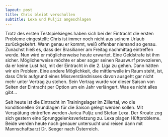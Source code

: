 ```yaml
---
layout: post
title: Chris bleibt verschollen
subtitle: Lexa und Puljiz angeschlagen
---
```


Trotz des ersten Testspielsieges haben sich bei der Eintracht die ersten Probleme eingestellt: Chris ist immer noch nicht aus seinem Urlaub zurückgekehrt. Wann genau er kommt, weiß offenbar niemand so genau. Zunächst hieß es, dass der Brasilianer am Freitag nachmittag eintreffen werde. Nun wird er möglicherweise heute erwartet. Eine Geldstrafe ist ihm sicher. Möglicherweise möchte er aber sogar seinen Rauswurf provozieren, da er keine Lust hat, mit der Eintracht in die 2. Liga zu gehen. Dann hätten wir ein Problem. Eine andere Möglichkeit, die mittlerweile im Raum steht, ist, dass Chris aufgrund eines Missverständnisses davon ausgeht gar nicht mehr unter Vertrag zu stehen. Sein Vertrag wurde vor dieser Saison von Seiten der Eintracht per Option um ein Jahr verlängert. Was es nicht alles gibt...

Seit heute ist die Eintracht im Trainingslager im Zillertal, wo die konditionellen Grundlagen für die Saison gelegt werden sollen. Mit Verspätung eintreffen werden Jurica Puljiz und Stefan Lexa. Der Kroate zog sich gestern eine Sprunggelenksverletzung zu. Lexa plagen Hüftprobleme. Beide werden heute noch genauer untersucht und reisen dann mit Mannschaftsarzt Dr. Seeger nach Österreich.
